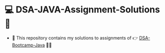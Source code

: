 # :computer: DSA-JAVA-Assignment-Solutions:partying_face:
- :rocket: This repository contains my solutions to assignments of :point_right:	 [DSA-Bootcamp-Java](https://github.com/kunal-kushwaha/DSA-Bootcamp-Java.git)  :clap::raised_hands:	

